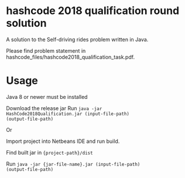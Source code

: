 # hashcode 2018 qualification round solution
A solution to the Self-driving rides problem written in Java.

Please find problem statement in hashcode_files/hashcode2018_qualification_task.pdf.

# Usage
Java 8 or newer must be installed

Download the release jar
Run   <code>java -jar HashCode2018Qualification.jar (input-file-path) (output-file-path)</code>

Or

Import project into Netbeans IDE and run build.

Find built jar in <code>{project-path}/dist</code>

Run   <code>java -jar {jar-file-name}.jar (input-file-path) (output-file-path)</code>
